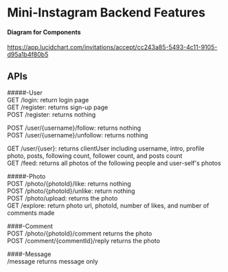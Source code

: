 # Mini-Instagram Backend Features


#### Diagram for Components
https://app.lucidchart.com/invitations/accept/cc243a85-5493-4c11-9105-d95a1b4f80b5


APIs
----------
#####-User<br>
GET /login: return login page <br>
GET /register: returns sign-up page <br>
POST /register: returns nothing <br>

POST /user/{username}/follow: returns nothing <br>
POST /user/{username}/unfollow: returns nothing <br>

GET /user/{user}: returns clientUser including username, intro, profile photo, posts, following count, follower count, and posts count <br> 
GET /feed: returns all photos of the following people and user-self's photos<br> 


#####-Photo<br>
POST /photo/{photoId}/like: returns nothing <br> 
POST /photo/{photoId}/unlike: return nothing <br> 
POST /photo/upload: returns the photo <br> 
GET /explore: return photo url, photoId, number of likes, and number of comments made <br>

####-Comment <br>
POST /photo/{photoId}/comment returns the photo <br>
POST /comment/{commentId}/reply returns the photo <br>


####-Message<br>
/message returns message only <br>
